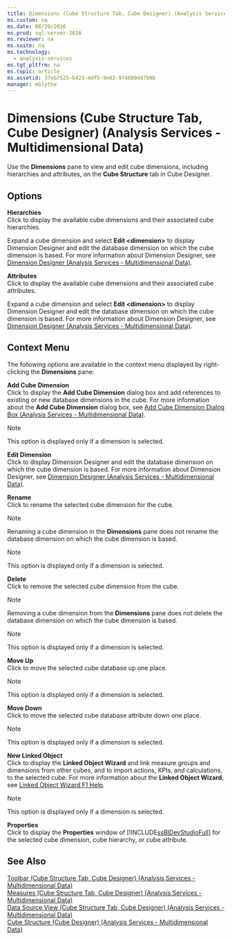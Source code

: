 ```yaml
---
title: Dimensions (Cube Structure Tab, Cube Designer) (Analysis Services - Multidimensional Data)
ms.custom: na
ms.date: 06/29/2016
ms.prod: sql-server-2016
ms.reviewer: na
ms.suite: na
ms.technology: 
  - analysis-services
ms.tgt_pltfrm: na
ms.topic: article
ms.assetid: 37eb7525-b423-4df5-9e62-9f4680d47b9b
manager: mblythe
---
```

# Dimensions (Cube Structure Tab, Cube Designer) (Analysis Services - Multidimensional Data)
Use the **Dimensions** pane to view and edit cube dimensions, including hierarchies and attributes, on the **Cube Structure** tab in Cube Designer.  
  
## Options  
 **Hierarchies**  
 Click to display the available cube dimensions and their associated cube hierarchies.  
  
 Expand a cube dimension and select **Edit <dimension\>** to display Dimension Designer and edit the database dimension on which the cube dimension is based. For more information about Dimension Designer, see [Dimension Designer (Analysis Services - Multidimensional Data)](../../Topics/TopicNameNotContainA/Dimension-Designer--Analysis-Services---Multidimensional-Data-.md).  
  
 **Attributes**  
 Click to display the available cube dimensions and their associated cube attributes.  
  
 Expand a cube dimension and select **Edit <dimension\>** to display Dimension Designer and edit the database dimension on which the cube dimension is based. For more information about Dimension Designer, see [Dimension Designer (Analysis Services - Multidimensional Data)](../../Topics/TopicNameNotContainA/Dimension-Designer--Analysis-Services---Multidimensional-Data-.md).  
  
## Context Menu  
 The following options are available in the context menu displayed by right-clicking the **Dimensions** pane:  
  
 **Add Cube Dimension**  
 Click to display the **Add Cube Dimension** dialog box and add references to existing or new database dimensions in the cube. For more information about the **Add Cube Dimension** dialog box, see [Add Cube Dimension Dialog Box (Analysis Services - Multidimensional Data)](../../Topics/TopicNameNotContainA/Add-Cube-Dimension-Dialog-Box--Analysis-Services---Multidimensional-Data-.md).  
  
> [!NOTE]  
>  This option is displayed only if a dimension is selected.  
  
 **Edit Dimension**  
 Click to display Dimension Designer and edit the database dimension on which the cube dimension is based. For more information about Dimension Designer, see [Dimension Designer (Analysis Services - Multidimensional Data)](../../Topics/TopicNameNotContainA/Dimension-Designer--Analysis-Services---Multidimensional-Data-.md).  
  
 **Rename**  
 Click to rename the selected cube dimension for the cube.  
  
> [!NOTE]  
>  Renaming a cube dimension in the **Dimensions** pane does not rename the database dimension on which the cube dimension is based.  
  
> [!NOTE]  
>  This option is displayed only if a dimension is selected.  
  
 **Delete**  
 Click to remove the selected cube dimension from the cube.  
  
> [!NOTE]  
>  Removing a cube dimension from the **Dimensions** pane does not delete the database dimension on which the cube dimension is based.  
  
> [!NOTE]  
>  This option is displayed only if a dimension is selected.  
  
 **Move Up**  
 Click to move the selected cube database up one place.  
  
> [!NOTE]  
>  This option is displayed only if a dimension is selected.  
  
 **Move Down**  
 Click to move the selected cube database attribute down one place.  
  
> [!NOTE]  
>  This option is displayed only if a dimension is selected.  
  
 **New Linked Object**  
 Click to display the **Linked Object Wizard** and link measure groups and dimensions from other cubes, and to import actions, KPIs, and calculations, to the selected cube. For more information about the **Linked Object Wizard**, see [Linked Object Wizard F1 Help](../../Topics/TopicNameNotContainA/Linked-Object-Wizard-F1-Help.md).  
  
> [!NOTE]  
>  This option is displayed only if a dimension is selected.  
  
 **Properties**  
 Click to display the **Properties** window of [!INCLUDE[ssBIDevStudioFull](../../Topics/TopicNameContainA/includes/ssBIDevStudioFull_md.md)] for the selected cube dimension, cube hierarchy, or cube attribute.  
  
## See Also  
 [Toolbar (Cube Structure Tab, Cube Designer) (Analysis Services - Multidimensional Data)](../../Topics/TopicNameNotContainA/Toolbar--Cube-Structure-Tab--Cube-Designer---Analysis-Services---Multidimensional-Data-.md)   
 [Measures (Cube Structure Tab, Cube Designer) (Analysis Services - Multidimensional Data)](../../Topics/TopicNameNotContainA/Measures--Cube-Structure-Tab--Cube-Designer---Analysis-Services---Multidimensional-Data-.md)   
 [Data Source View (Cube Structure Tab, Cube Designer) (Analysis Services - Multidimensional Data)](../../Topics/TopicNameNotContainA/Data-Source-View--Cube-Structure-Tab--Cube-Designer---Analysis-Services---Multidimensional-Data-.md)   
 [Cube Structure (Cube Designer) (Analysis Services - Multidimensional Data)](../../Topics/TopicNameNotContainA/Cube-Structure--Cube-Designer---Analysis-Services---Multidimensional-Data-.md)